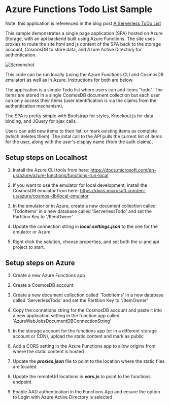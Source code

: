 ﻿
# Azure Functions Todo List Sample

Note: this application is referenced in the blog post [A Serverless ToDo List](https://ssemyan.github.io/serverless/2018/09/03/serverless-todo-list.html)

This sample demonstrates a single page application (SPA) hosted on Azure Storage, with an api backend built using Azure Functions. The site uses proxies to route the site html and js content of the SPA back to the storage account, CosmosDB to store data, and Azure Active Directory for authentication.

![Screenshot](https://github.com/ssemyan/TodoServerless/raw/master/Screenshot.png)

This code can be run locally (using the Azure Functions CLI and CosmosDB emulator) as well as in Azure. Instructions for both are below.

The application is a simple Todo list where users can add items "todo". The items are stored in a single CosmosDB document collection but each user can only access their items (user identification is via the claims from the authentication mechanism). 

The SPA is pretty simple with Bootstrap for styles, Knockout.js for data binding, and JQuery for ajax calls. 

Users can add new items to their list, or mark existing items as complete (which deletes them). The inital call to the API pulls the current list of items for the user, along with the user's display name (from the auth claims). 

## Setup steps on Localhost

1. Install the Azure CLI tools from here: https://docs.microsoft.com/en-us/azure/azure-functions/functions-run-local

1. If you want to use the emulator for local development, install the CosmosDB emulator from here: https://docs.microsoft.com/en-us/azure/cosmos-db/local-emulator

1. In the emulator or in Azure, create a new document collection called 'TodoItems' in a new database called 'ServerlessTodo' and set the Partition Key to '/ItemOwner'

1. Update the connection string in **_local.settings.json_** to the one for the emulator or Azure

1. Right click the solution, choose properties, and set both the ui and api project to start. 

## Setup steps on Azure

1. Create a new Azure Functions app

1. Create a CosmosDB account

1. Create a new document collection called 'TodoItems' in a new database called 'ServerlessTodo' and set the Partition Key to '/ItemOwner'

1. Copy the connetions string for the CosmosDB account and paste it into a new application setting in the function app called 'AzureWebJobsDocumentDBConnectionString'

1. In the storage account for the functions app (or in a different storage account or CDN), upload the static content and mark as public

1. Add a CORS setting in the Azure Functions app to allow origins from where the static content is hosted

1. Update the **_proxies.json_** file to point to the location where the static files are located

1. Update the remoteUrl locations in **_vars.js_** to point to the functions endpoint

1. Enable AAD authentication in the Functions App and ensure the option to Login with Azure Active Directory is selected
